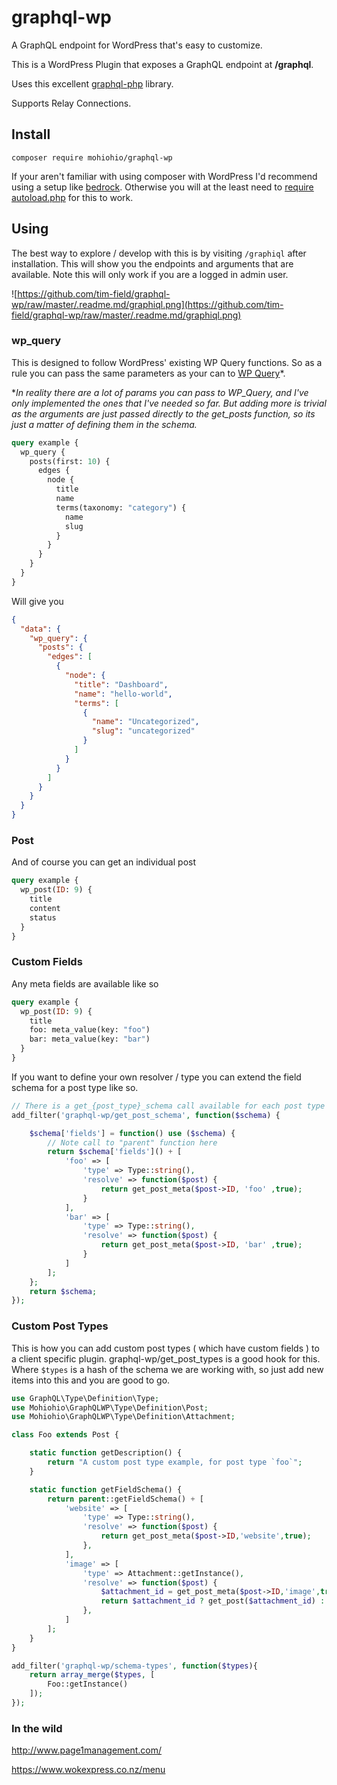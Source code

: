 # graphql-wp

A GraphQL endpoint for WordPress that's easy to customize.

This is a WordPress Plugin that exposes a GraphQL endpoint at **/graphql**.

Uses this excellent [graphql-php](https://github.com/webonyx/graphql-php) library.

Supports Relay Connections.

## Install

`composer require mohiohio/graphql-wp`

If your aren't familiar with using composer with WordPress I'd recommend using a setup like [bedrock](https://roots.io/bedrock/). Otherwise you will at the least need to [require autoload.php](https://getcomposer.org/doc/01-basic-usage.md#autoloading) for this to work.

## Using

The best way to explore / develop with this is by visiting `/graphiql` after installation. This will show you the endpoints and arguments that are available. Note this will only work if you are a logged in admin user.

![https://github.com/tim-field/graphql-wp/raw/master/.readme.md/graphiql.png](https://github.com/tim-field/graphql-wp/raw/master/.readme.md/graphiql.png)

### wp_query

This is designed to follow WordPress' existing WP Query functions. So as a rule you can pass the same parameters as your can to [WP Query](https://codex.wordpress.org/Class_Reference/WP_Query)\*.

\*_In reality there are a lot of params you can pass to WP_Query, and I've only implemented the ones that I've needed so far. But adding more is trivial as the arguments are just passed directly to the get_posts function, so its just a matter of defining them in the schema._

```graphql
query example {
  wp_query {
    posts(first: 10) {
      edges {
        node {
          title
          name
          terms(taxonomy: "category") {
            name
            slug
          }
        }
      }
    }
  }
}
```

Will give you

```json
{
  "data": {
    "wp_query": {
      "posts": {
        "edges": [
          {
            "node": {
              "title": "Dashboard",
              "name": "hello-world",
              "terms": [
                {
                  "name": "Uncategorized",
                  "slug": "uncategorized"
                }
              ]
            }
          }
        ]
      }
    }
  }
}
```

### Post

And of course you can get an individual post

```graphql
query example {
  wp_post(ID: 9) {
    title
    content
    status
  }
}
```

### Custom Fields

Any meta fields are available like so

```graphql
query example {
  wp_post(ID: 9) {
    title
    foo: meta_value(key: "foo")
    bar: meta_value(key: "bar")
  }
}
```

If you want to define your own resolver / type you can extend the field schema for a post type like so.

```php
// There is a get_{post_type}_schema call available for each post type
add_filter('graphql-wp/get_post_schema', function($schema) {

    $schema['fields'] = function() use ($schema) {
        // Note call to "parent" function here
        return $schema['fields']() + [
            'foo' => [
                'type' => Type::string(),
                'resolve' => function($post) {
                    return get_post_meta($post->ID, 'foo' ,true);
                }
            ],
            'bar' => [
                'type' => Type::string(),
                'resolve' => function($post) {
                    return get_post_meta($post->ID, 'bar' ,true);
                }
            ]
        ];
    };
    return $schema;
});
```

### Custom Post Types

This is how you can add custom post types ( which have custom fields ) to a client specific plugin.
graphql-wp/get_post_types is a good hook for this.
Where `$types` is a hash of the schema we are working with, so just add new items into this and you are good to go.

```php
use GraphQL\Type\Definition\Type;
use Mohiohio\GraphQLWP\Type\Definition\Post;
use Mohiohio\GraphQLWP\Type\Definition\Attachment;

class Foo extends Post {

    static function getDescription() {
        return "A custom post type example, for post type `foo`";
    }

    static function getFieldSchema() {
        return parent::getFieldSchema() + [
            'website' => [
                'type' => Type::string(),
                'resolve' => function($post) {
                    return get_post_meta($post->ID,'website',true);
                },
            ],
            'image' => [
                'type' => Attachment::getInstance(),
                'resolve' => function($post) {
                    $attachment_id = get_post_meta($post->ID,'image',true);
                    return $attachment_id ? get_post($attachment_id) : null;
                },
            ]
        ];
    }
}

add_filter('graphql-wp/schema-types', function($types){
    return array_merge($types, [
        Foo::getInstance()
    ]);
});
```

### In the wild

http://www.page1management.com/

https://www.wokexpress.co.nz/menu
